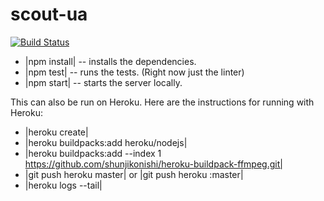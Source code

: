 # scout-ua

[![Build Status](https://travis-ci.org/MozScout/scout-ua.svg?branch=master)](https://travis-ci.org/MozScout/scout-ua)


* |npm install| -- installs the dependencies.
* |npm test| -- runs the tests.  (Right now just the linter)
* |npm start| -- starts the server locally.

This can also be run on Heroku.  Here are the instructions for running with Heroku:

* |heroku create|
* |heroku buildpacks:add heroku/nodejs|
* |heroku buildpacks:add --index 1 https://github.com/shunjikonishi/heroku-buildpack-ffmpeg.git|
* |git push heroku master| or |git push heroku <your branch>:master|
* |heroku logs --tail|

